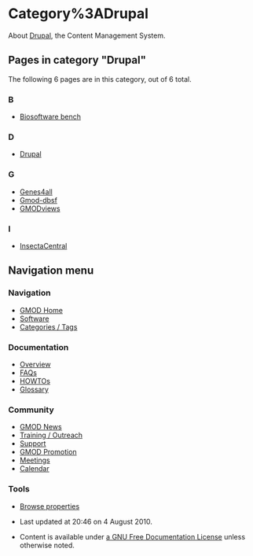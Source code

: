 



<span id="top"></span>




# <span dir="auto">Category%3ADrupal</span>









About [Drupal](Drupal "Drupal"), the Content Management System.


## Pages in category "Drupal"

The following 6 pages are in this category, out of 6 total.



### B

- [Biosoftware bench](Biosoftware_bench "Biosoftware bench")

### D

- [Drupal](Drupal "Drupal")

### G

- [Genes4all](Genes4all "Genes4all")
- [Gmod-dbsf](Gmod-dbsf "Gmod-dbsf")
- [GMODviews](GMODviews "GMODviews")

### I

- [InsectaCentral](InsectaCentral "InsectaCentral")








## Navigation menu









### Navigation



- <span id="n-GMOD-Home">[GMOD Home](Main_Page)</span>
- <span id="n-Software">[Software](GMOD_Components)</span>
- <span id="n-Categories-.2F-Tags">[Categories /
  Tags](Categories)</span>




### Documentation



- <span id="n-Overview">[Overview](Overview)</span>
- <span id="n-FAQs">[FAQs](Category%3AFAQ)</span>
- <span id="n-HOWTOs">[HOWTOs](Category%3AHOWTO)</span>
- <span id="n-Glossary">[Glossary](Glossary)</span>




### Community



- <span id="n-GMOD-News">[GMOD News](GMOD_News)</span>
- <span id="n-Training-.2F-Outreach">[Training /
  Outreach](Training_and_Outreach)</span>
- <span id="n-Support">[Support](Support)</span>
- <span id="n-GMOD-Promotion">[GMOD Promotion](GMOD_Promotion)</span>
- <span id="n-Meetings">[Meetings](Meetings)</span>
- <span id="n-Calendar">[Calendar](Calendar)</span>




### Tools

- <span id="t-smwbrowselink"><a href="Special%253ABrowse/Category%3ADrupal" rel="smw-browse">Browse
  properties</a></span>



- <span id="footer-info-lastmod">Last updated at 20:46 on 4 August
  2010.</span>
<!-- - <span id="footer-info-viewcount">13,609 page views.</span> -->
- <span id="footer-info-copyright">Content is available under
  <a href="http://www.gnu.org/licenses/fdl-1.3.html" class="external"
  rel="nofollow">a GNU Free Documentation License</a> unless otherwise
  noted.</span>

<!-- -->



<!-- -->




